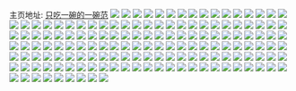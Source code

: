主页地址: [只吃一碗的一碗范](https://weibo.com/u/2933714827) 
![](https://wx4.sinaimg.cn/mw2000/aedcef8bgy1g141gtom7rj22c02b87wi.jpg) 
![](https://wx4.sinaimg.cn/mw2000/aedcef8bgy1g141j55khij227z1o01l1.jpg) 
![](https://wx4.sinaimg.cn/mw2000/aedcef8bgy1g12obg4s6gj20ku0fojue.jpg) 
![](https://wx4.sinaimg.cn/mw2000/aedcef8bgy1g12obhk7uyj20y40pj79v.jpg) 
![](https://wx4.sinaimg.cn/mw2000/aedcef8bgy1g106pvzj8sj22o82o81kx.jpg) 
![](https://wx4.sinaimg.cn/mw2000/aedcef8bgy1g0y6w7ufl1j20ku1axu0x.jpg) 
![](https://wx4.sinaimg.cn/mw2000/aedcef8bgy1g0y6w34i6xj20ku1awkjl.jpg) 
![](https://wx4.sinaimg.cn/mw2000/aedcef8bgy1g0y6wb1wjfj20ku18znpd.jpg) 
![](https://wx4.sinaimg.cn/mw2000/aedcef8bgy1g0y6wgxp2uj20ku0q17d6.jpg) 
![](https://wx4.sinaimg.cn/mw2000/aedcef8bgy1g0y6wez2shj22io2iou0x.jpg) 
![](https://wx4.sinaimg.cn/mw2000/aedcef8bgy1g0y6wi5ohrj20u019011z.jpg) 
![](https://wx4.sinaimg.cn/mw2000/aedcef8bgy1g0x7ie02raj22o82o8h4e.jpg) 
![](https://wx4.sinaimg.cn/mw2000/aedcef8bgy1g0owezndvwj20ks0pwu06.jpg) 
![](https://wx4.sinaimg.cn/mw2000/aedcef8bgy1g0ov8br82jj20ku1axqv5.jpg) 
![](https://wx4.sinaimg.cn/mw2000/aedcef8bgy1g0owen68g6j23402cahdv.jpg) 
![](https://wx4.sinaimg.cn/mw2000/aedcef8bgy1g0ov7s32rzj20ku1zwb2a.jpg) 
![](https://wx4.sinaimg.cn/mw2000/aedcef8bgy1g0o29p858hj20ku1axx6p.jpg) 
![](https://wx4.sinaimg.cn/mw2000/aedcef8bgy1g0o29sfuedj227v1o0npd.jpg) 
![](https://wx4.sinaimg.cn/mw2000/aedcef8bgy1g0o2a75q1bj23402c0npf.jpg) 
![](https://wx4.sinaimg.cn/mw2000/aedcef8bgy1g0o29y29dqj20xc18enf3.jpg) 
![](https://wx4.sinaimg.cn/mw2000/aedcef8bgy1g0o29m9hm9j20ku2ev1kz.jpg) 
![](https://wx4.sinaimg.cn/mw2000/aedcef8bgy1g0o2a10cw2j20ku170kjl.jpg) 
![](https://wx4.sinaimg.cn/mw2000/aedcef8bgy1g0msfytxqfj20qo0qottl.jpg) 
![](https://wx4.sinaimg.cn/mw2000/aedcef8bgy1g0msfuq94wj23402c0b2a.jpg) 
![](https://wx4.sinaimg.cn/mw2000/aedcef8bgy1g0msfpadehj23403401l0.jpg) 
![](https://wx4.sinaimg.cn/mw2000/aedcef8bgy1g0msp6kt2kj20qo0k0au1.jpg) 
![](https://wx4.sinaimg.cn/mw2000/aedcef8bgy1g0msg6dmecj22c0340tvx.jpg) 
![](https://wx4.sinaimg.cn/mw2000/aedcef8bgy1g0msomoahij20qo0k01kx.jpg) 
![](https://wx4.sinaimg.cn/mw2000/aedcef8bgy1fzq9x5s5suj227v27v7wh.jpg) 
![](https://wx4.sinaimg.cn/mw2000/aedcef8bgy1fzq9x2xw9kj20uu0uuq87.jpg) 
![](https://wx4.sinaimg.cn/mw2000/aedcef8bly1fz5difepyrj21o01o0e0r.jpg) 
![](https://wx4.sinaimg.cn/mw2000/aedcef8bly1fyw0yp8xgsj20zi0qpwp9.jpg) 
![](https://wx4.sinaimg.cn/mw2000/aedcef8bly1fyw0ypkhcrj20zi0qp7dd.jpg) 
![](https://wx4.sinaimg.cn/mw2000/aedcef8bly1fyw0ypxo4vj20zk0qp48z.jpg) 
![](https://wx4.sinaimg.cn/mw2000/aedcef8bly1fyw0youb2aj20zi0qpn8r.jpg) 
![](https://wx4.sinaimg.cn/mw2000/aedcef8bly1fyjyw6bdijj23402c0b2c.jpg) 
![](https://wx4.sinaimg.cn/mw2000/aedcef8bly1fyjyxiz6uhj22c02c04qr.jpg) 
![](https://wx4.sinaimg.cn/mw2000/aedcef8bly1fyjyx4dzw7j23402c0b2d.jpg) 
![](https://wx4.sinaimg.cn/mw2000/aedcef8bly1fyjyy2q9kej22c0340kjl.jpg) 
![](https://wx4.sinaimg.cn/mw2000/aedcef8bly1fyjyxqycn2j22c02c0x5n.jpg) 
![](https://wx4.sinaimg.cn/mw2000/aedcef8bly1fyjyvwbxs7j22c0340hdt.jpg) 
![](https://wx4.sinaimg.cn/mw2000/aedcef8bly1fyjyye9spmj22c03407qk.jpg) 
![](https://wx4.sinaimg.cn/mw2000/aedcef8bly1fyjyycnfekj20qo0k0nn4.jpg) 
![](https://wx4.sinaimg.cn/mw2000/aedcef8bly1fyjyyqwrauj227v1o04qp.jpg) 
![](https://wx4.sinaimg.cn/mw2000/aedcef8bgy1fydu7hrc1dj22yn1o0qv6.jpg) 
![](https://wx4.sinaimg.cn/mw2000/aedcef8bgy1fyduc3kscgj215o15m4qq.jpg) 
![](https://wx4.sinaimg.cn/mw2000/aedcef8bgy1fydud00z4uj23402c0u0x.jpg) 
![](https://wx4.sinaimg.cn/mw2000/aedcef8bgy1fydud8qeo8j23402c0b2b.jpg) 
![](https://wx4.sinaimg.cn/mw2000/aedcef8bgy1fycrgaqnzuj22o82o8kjl.jpg) 
![](https://wx4.sinaimg.cn/mw2000/aedcef8bgy1fycrpg7qlbj22c02c0npe.jpg) 
![](https://wx4.sinaimg.cn/mw2000/aedcef8bgy1fycrge9hdhj22o82o8b29.jpg) 
![](https://wx4.sinaimg.cn/mw2000/aedcef8bgy1fycrg1a0buj22o82o8qv5.jpg) 
![](https://wx4.sinaimg.cn/mw2000/aedcef8bgy1fycrpm0uwpj218g14bnfx.jpg) 
![](https://wx4.sinaimg.cn/mw2000/aedcef8bgy1fycrq0baggj22o82o8kjl.jpg) 
![](https://wx4.sinaimg.cn/mw2000/aedcef8bgy1fycrtter7dj22ds1sgb2a.jpg) 
![](https://wx4.sinaimg.cn/mw2000/aedcef8bgy1fycs0xk2h7j22c03401kx.jpg) 
![](https://wx4.sinaimg.cn/mw2000/aedcef8bgy1fycrv65r09j227v1o0e81.jpg) 
![](https://wx4.sinaimg.cn/mw2000/aedcef8bgy1fyb0gzcejbj20qo0k04nd.jpg) 
![](https://wx4.sinaimg.cn/mw2000/aedcef8bgy1fyb0grqe30j20qo0k04m9.jpg) 
![](https://wx4.sinaimg.cn/mw2000/aedcef8bgy1fyb0db1qqyj22c0340hdu.jpg) 
![](https://wx4.sinaimg.cn/mw2000/aedcef8bgy1fyb0e1di7nj22c0340kjl.jpg) 
![](https://wx4.sinaimg.cn/mw2000/aedcef8bgy1fyb0f54g0ij22c0340kjl.jpg) 
![](https://wx4.sinaimg.cn/mw2000/aedcef8bgy1fyb0fsvbw1j22c0340kjl.jpg) 
![](https://wx4.sinaimg.cn/mw2000/aedcef8bgy1fyb0hnty5gj22c03401kz.jpg) 
![](https://wx4.sinaimg.cn/mw2000/aedcef8bgy1fyb0fcixk7j22c03401ky.jpg) 
![](https://wx4.sinaimg.cn/mw2000/aedcef8bgy1fyb0gkz02cj20qo0k01kx.jpg) 
![](https://wx4.sinaimg.cn/mw2000/aedcef8bgy1fy88a3t12pj20u014077k.jpg) 
![](https://wx4.sinaimg.cn/mw2000/aedcef8bgy1fy5u3xrcj1j21401400zz.jpg) 
![](https://wx4.sinaimg.cn/mw2000/aedcef8bgy1fy5u3znf9bj2140140q9x.jpg) 
![](https://wx4.sinaimg.cn/mw2000/aedcef8bgy1fy5u40ygrsj21401400zb.jpg) 
![](https://wx4.sinaimg.cn/mw2000/aedcef8bgy1fy5u42je8nj21401400zx.jpg) 
![](https://wx4.sinaimg.cn/mw2000/aedcef8bgy1fxpcd3n2ohj22bc2bcnl9.jpg) 
![](https://wx4.sinaimg.cn/mw2000/aedcef8bgy1fxpcd0fg1mj22bc2bcaw6.jpg) 
![](https://wx4.sinaimg.cn/mw2000/aedcef8bgy1fx45ijp9x0j23402c0qv7.jpg) 
![](https://wx4.sinaimg.cn/mw2000/aedcef8bgy1fx45jnlev1j231i2a6kjp.jpg) 
![](https://wx4.sinaimg.cn/mw2000/aedcef8bgy1fx45lvlen3j23402c0e85.jpg) 
![](https://wx4.sinaimg.cn/mw2000/aedcef8bgy1fx45h3d2wvj20ku09vajc.jpg) 
![](https://wx4.sinaimg.cn/mw2000/aedcef8bgy1fx47goty3zj22c0340npd.jpg) 
![](https://wx4.sinaimg.cn/mw2000/aedcef8bgy1fx47gtih3kj22c0340qv6.jpg) 
![](https://wx4.sinaimg.cn/mw2000/aedcef8bgy1fx47h0ef8lj23402564qu.jpg) 
![](https://wx4.sinaimg.cn/mw2000/aedcef8bgy1fx47h7qcsnj22c02c0h9y.jpg) 
![](https://wx4.sinaimg.cn/mw2000/aedcef8bgy1fx47gjhmo3j23402c0h4s.jpg) 
![](https://wx4.sinaimg.cn/mw2000/aedcef8bgy1fwspzqakqij22c02c0e82.jpg) 
![](https://wx4.sinaimg.cn/mw2000/aedcef8bgy1fwsq05na8bj20qo0qoaiy.jpg) 
![](https://wx4.sinaimg.cn/mw2000/aedcef8bgy1fwrrgxh2g4j20ku0c3jv2.jpg) 
![](https://wx4.sinaimg.cn/mw2000/aedcef8bgy1fwrrjovy4hj23402c04qs.jpg) 
![](https://wx4.sinaimg.cn/mw2000/aedcef8bgy1fwrrktdhgjj23402c0qv6.jpg) 
![](https://wx4.sinaimg.cn/mw2000/aedcef8bgy1fwrs6z1jnkj23402c07wm.jpg) 
![](https://wx4.sinaimg.cn/mw2000/aedcef8bgy1fwrrl8rnyqj20xc18e4qq.jpg) 
![](https://wx4.sinaimg.cn/mw2000/aedcef8bgy1fwrs4yc8vnj23402c07wk.jpg) 
![](https://wx4.sinaimg.cn/mw2000/aedcef8bgy1fwngxkpsofj215o15mu0x.jpg) 
![](https://wx4.sinaimg.cn/mw2000/aedcef8bgy1fwngzjn9hqj20xc18eqv5.jpg) 
![](https://wx4.sinaimg.cn/mw2000/aedcef8bgy1fwngysehuwj20xc18ex6p.jpg) 
![](https://wx4.sinaimg.cn/mw2000/aedcef8bgy1fwngx1yothj215o15mqv5.jpg) 
![](https://wx4.sinaimg.cn/mw2000/aedcef8bgy1fwnh093z8zj23402c0b29.jpg) 
![](https://wx4.sinaimg.cn/mw2000/aedcef8bgy1fwnh102kf3j20xc18eqv5.jpg) 
![](https://wx4.sinaimg.cn/mw2000/aedcef8bgy1fwnh1debt5j20ku1aw4qp.jpg) 
![](https://wx4.sinaimg.cn/mw2000/aedcef8bgy1fwnh2a6s89j20ku2qzkjn.jpg) 
![](https://wx4.sinaimg.cn/mw2000/aedcef8bgy1fwnh35nl7nj20ku1ny1ky.jpg) 
![](https://wx4.sinaimg.cn/mw2000/aedcef8bgy1fwkvkvi76kj20qo0zkwnm.jpg) 
![](https://wx4.sinaimg.cn/mw2000/aedcef8bgy1fwkvkspk47j22c0340qvd.jpg) 
![](https://wx4.sinaimg.cn/mw2000/aedcef8bgy1fwkvl1jx3gj227l2za4qq.jpg) 
![](https://wx4.sinaimg.cn/mw2000/aedcef8bgy1fwh6tz61nuj20ku1ave81.jpg) 
![](https://wx4.sinaimg.cn/mw2000/aedcef8bgy1fwh6u391l0j20ku1avhdt.jpg) 
![](https://wx4.sinaimg.cn/mw2000/aedcef8bgy1fwh6ugu0caj20ku1lbhdt.jpg) 
![](https://wx4.sinaimg.cn/mw2000/aedcef8bgy1fwh6tu09g7j20ku1aze81.jpg) 
![](https://wx4.sinaimg.cn/mw2000/aedcef8bgy1fwh6ulbq08j227v1o0b29.jpg) 
![](https://wx4.sinaimg.cn/mw2000/aedcef8bgy1fwh6uqvyntj20ku1azb29.jpg) 
![](https://wx4.sinaimg.cn/mw2000/aedcef8bgy1fwh6uv6028j20ku1axe81.jpg) 
![](https://wx4.sinaimg.cn/mw2000/aedcef8bgy1fwh6v2bvd2j20ku1c44qp.jpg) 
![](https://wx4.sinaimg.cn/mw2000/aedcef8bgy1fwh6uyba46j20ku1b0hdt.jpg) 
![](https://wx4.sinaimg.cn/mw2000/aedcef8bgy1fw615m43bjj22c02c01ky.jpg) 
![](https://wx4.sinaimg.cn/mw2000/aedcef8bgy1fw615sp5dpj215o15mqv5.jpg) 
![](https://wx4.sinaimg.cn/mw2000/aedcef8bgy1fw615wrw27j23402c01kx.jpg) 
![](https://wx4.sinaimg.cn/mw2000/aedcef8bgy1fw61613ox6j23402c01kx.jpg) 
![](https://wx4.sinaimg.cn/mw2000/aedcef8bgy1fvu6c8r45tj20qo0zk4b8.jpg) 
![](https://wx4.sinaimg.cn/mw2000/aedcef8bgy1fvu9q87m3hj227v1o04qp.jpg) 
![](https://wx4.sinaimg.cn/mw2000/aedcef8bgy1fvu9qaiijfj20zk0qotho.jpg) 
![](https://wx4.sinaimg.cn/mw2000/aedcef8bgy1fvu9qd1mu1j226t1senpd.jpg) 
![](https://wx4.sinaimg.cn/mw2000/aedcef8bgy1fvu9qgvjroj22c02c0x6p.jpg) 
![](https://wx4.sinaimg.cn/mw2000/aedcef8bgy1fvu9q25nl1j21sg1cfkjn.jpg) 
![](https://wx4.sinaimg.cn/mw2000/aedcef8bgy1fvu6bzd9yuj22c02c0b29.jpg) 
![](https://wx4.sinaimg.cn/mw2000/aedcef8bgy1fvu9qlpbkhj22ds1sgnpe.jpg) 
![](https://wx4.sinaimg.cn/mw2000/aedcef8bgy1fvu9qonew4j22c02c0hbo.jpg) 
![](https://wx4.sinaimg.cn/mw2000/aedcef8bly1frpmwr886fj20xc18ex6p.jpg) 
![](https://wx4.sinaimg.cn/mw2000/aedcef8bly1frpmws4ik6j20xc18ekjl.jpg) 
![](https://wx4.sinaimg.cn/mw2000/aedcef8bly1frpmwu2epwj23402c0qv6.jpg) 
![](https://wx4.sinaimg.cn/mw2000/aedcef8bly1frpmwvymerj20ku1n11ky.jpg) 
![](https://wx4.sinaimg.cn/mw2000/aedcef8bly1frpmwy0t9wj22by340b2b.jpg) 
![](https://wx4.sinaimg.cn/mw2000/aedcef8bly1frpmx047esj20ku1s7x6q.jpg) 
![](https://wx4.sinaimg.cn/mw2000/aedcef8bgy1fpyrzw44ryj2140140kjm.jpg) 
![](https://wx4.sinaimg.cn/mw2000/aedcef8bgy1fpxwxswqb8j23402c0kjn.jpg) 
![](https://wx4.sinaimg.cn/mw2000/aedcef8bgy1fpxwya5krtj23402c0kjn.jpg) 
![](https://wx4.sinaimg.cn/mw2000/aedcef8bgy1fpxwzpltwaj23402c0qv7.jpg) 
![](https://wx4.sinaimg.cn/mw2000/aedcef8bgy1fpxx0fnebuj20rs1xm1kz.jpg) 
![](https://wx4.sinaimg.cn/mw2000/aedcef8bgy1fpxwxgb696j20yi0pntm1.jpg) 
![](https://wx4.sinaimg.cn/mw2000/aedcef8bgy1fpyidcw1m2j20rs368u10.jpg) 
![](https://wx4.sinaimg.cn/mw2000/aedcef8bgy1fpyicw207aj20rs2bcu0z.jpg) 
![](https://wx4.sinaimg.cn/mw2000/aedcef8bgy1fpyeckggj8j23402c01ky.jpg) 
![](https://wx4.sinaimg.cn/mw2000/aedcef8bgy1fpyeukuqxnj20rs26qqv7.jpg) 
![](https://wx4.sinaimg.cn/mw2000/aedcef8bgy1fpnxkjpq2qj20u011hn4e.jpg) 
![](https://wx4.sinaimg.cn/mw2000/aedcef8bgy1fpggpxtvrcj20rs3h0b2d.jpg) 
![](https://wx4.sinaimg.cn/mw2000/aedcef8bgy1fpggq9ljqoj22io1w0b2a.jpg) 
![](https://wx4.sinaimg.cn/mw2000/aedcef8bgy1fpggr15fffj20rs2ntu10.jpg) 
![](https://wx4.sinaimg.cn/mw2000/aedcef8bgy1fpggrc2xl9j20u04ogqv5.jpg) 
![](https://wx4.sinaimg.cn/mw2000/aedcef8bgy1fpggpc29kvj22io1w01ky.jpg) 
![](https://wx4.sinaimg.cn/mw2000/aedcef8bgy1fpggryt3onj20rs2w6hdx.jpg) 
![](https://wx4.sinaimg.cn/mw2000/aedcef8bgy1fpggsmo18wj20rs2w61l1.jpg) 
![](https://wx4.sinaimg.cn/mw2000/aedcef8bgy1fpggsxrcntj22c0340x6p.jpg) 
![](https://wx4.sinaimg.cn/mw2000/aedcef8bgy1fpgguehnxxj20rs333kjn.jpg) 
